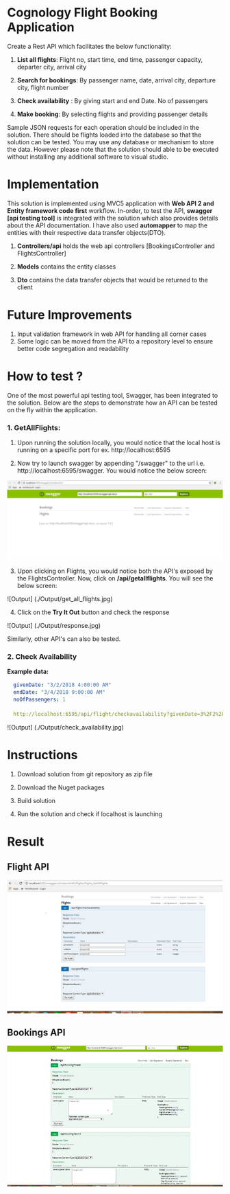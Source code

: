 # Cognology Flight Booking Application 

Create a Rest API which facilitates the below functionality:

1. **List all flights**:
Flight no, start time, end time, passenger capacity, departer city, arrival city

2. **Search for bookings**:
By passenger name, date, arrival city, departure city, flight number

3. **Check availability** :
By giving start and end Date. No of passengers

4. **Make booking**:
By selecting flights and providing passenger details

Sample JSON requests for each operation should be included in the solution. There should be flights loaded into the database so that the solution can be tested.
You may use any database or mechanism to store the data. However please note that the solution should able to be executed without installing any additional software to visual studio.

# Implementation

This solution is implemented using MVC5 application with **Web API 2 and Entity framework code first** workflow. In-order, to test the API, **swagger [api testing tool]** is integrated with the solution which also provides details about the API documentation. I have also used **automapper** to map the entities with their respective data transfer objects(DTO).

1. **Controllers/api** holds the web api controllers [BookingsController and FlightsController]
 
2. **Models** contains the entity classes
 
3. **Dto** contains the data transfer objects that would be returned to the client


# Future Improvements

1. Input validation framework in web API for handling all corner cases
2. Some logic can be moved from the API to a repository level to ensure better code segregation and readability

# How to test ?

One of the most powerful api testing tool, Swagger, has been integrated to the solution. Below are the steps to demonstrate how an API can be tested on the fly within the application.

### 1. GetAllFlights:

1. Upon running the solution locally, you would notice that the local host is running on a specific port for ex. http://localhost:6595

2. Now try to launch swagger by appending "/swagger" to the url i.e. http://localhost:6595/swagger. You would notice the below screen:

![Output](./Output/swagger_launch.jpg)

3. Upon clicking on Flights, you would notice both the API's exposed by the FlightsController. Now, click on **/api/getallflights**. You will see the below screen:

![Output] (./Output/get_all_flights.jpg)

4. Click on the **Try It Out** button and check the response

![Output] (./Output/response.jpg)

Similarly, other API's can also be tested.


### 2. Check Availability

**Example data:**


```yml
  givenDate: "3/2/2018 4:00:00 AM"
  endDate: "3/4/2018 9:00:00 AM"
  noOfPassengers: 1
  
  http://localhost:6595/api/flight/checkavailability?givenDate=3%2F2%2F2018%204%3A00%3A00%20AM&endDate=3%2F4%2F2018%209%3A00%3A00%20AM&noOfPassengers=1

  ```

![Output]  (./Output/check_availability.jpg)

# Instructions

1. Download solution from git repository as zip file

2. Download the Nuget packages

3. Build solution

4. Run the solution and check if localhost is launching


# Result

## Flight API

![Output](./Output/flight.jpg)

## Bookings API

![Output](./Output/booking.jpg)
